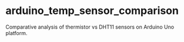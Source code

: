 # arduino_temp_sensor_comparison
Comparative analysis of thermistor vs DHT11 sensors on Arduino Uno platform.
